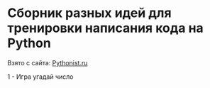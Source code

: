 # Сборник разных идей для тренировки написания кода на Python

Взято с сайта: [Pythonist.ru](https://pythonist.ru/idei-dlya-proektov-na-python-aktualnye-v-2020-godu/)

1 - Игра угадай число
